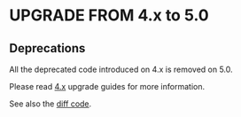UPGRADE FROM 4.x to 5.0
=======================

## Deprecations

All the deprecated code introduced on 4.x is removed on 5.0.

Please read [4.x](https://github.com/sonata-project/SonataUserBundle/tree/4.x) upgrade guides for more information.

See also the [diff code](https://github.com/sonata-project/SonataUserBundle/compare/4.x...5.0.0).
